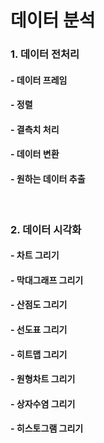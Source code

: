 # 데이터 분석
### 1. 데이터 전처리 </br>
#### - 데이터 프레임 </br>
#### - 정렬 </br>
#### - 결측치 처리 </br>
#### - 데이터 변환 </br>
#### - 원하는 데이터 추출 </br>
</br>

### 2. 데이터 시각화 </br>
#### - 차트 그리기 </br>
#### - 막대그래프 그리기 </br>
#### - 산점도 그리기 </br>
#### - 선도표 그리기 </br>
#### - 히트맵 그리기 </br>
#### - 원형차트 그리기 </br>
#### - 상자수염 그리기 </br>
#### - 히스토그램 그리기 </br>
</br>
